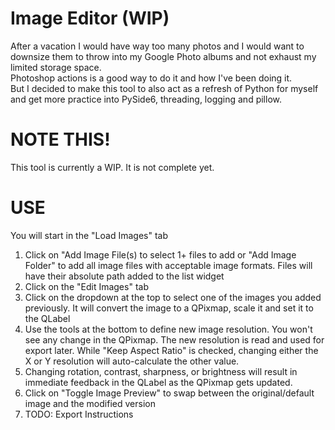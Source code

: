 # Image Editor (WIP)
After a vacation I would have way too many photos and I would want to downsize them to throw into my Google Photo albums and not exhaust my limited storage space.  
Photoshop actions is a good way to do it and how I've been doing it.  
But I decided to make this tool to also act as a refresh of Python for myself and get more practice into PySide6, threading, logging and pillow.

# NOTE THIS!
This tool is currently a WIP.  It is not complete yet.

# USE
You will start in the "Load Images" tab
1. Click on "Add Image File(s) to select 1+ files to add or "Add Image Folder" to add all image files with acceptable image formats.  Files will have their absolute path added to the list widget
2. Click on the "Edit Images" tab
3. Click on the dropdown at the top to select one of the images you added previously.  It will convert the image to a QPixmap, scale it and set it to the QLabel
4. Use the tools at the bottom to define new image resolution.  You won't see any change in the QPixmap.  The new resolution is read and used for export later.  While "Keep Aspect Ratio" is checked, changing either the X or Y resolution will auto-calculate the other value.
5. Changing rotation, contrast, sharpness, or brightness will result in immediate feedback in the QLabel as the QPixmap gets updated.
6. Click on "Toggle Image Preview" to swap between the original/default image and the modified version
7. TODO: Export Instructions 
